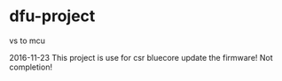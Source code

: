 # dfu-project
vs to mcu

2016-11-23
This project is use for csr bluecore update the firmware! 
Not completion!
